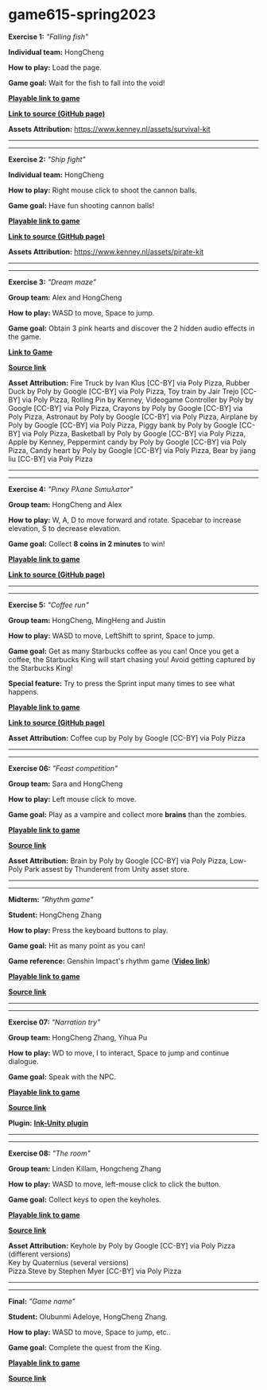 # game615-spring2023
 
 
**Exercise 1:** _"Falling fish"_

**Individual team:** HongCheng

**How to play:** 
Load the page. 

**Game goal:** 
Wait for the fish to fall into the void!

[**Playable link to game**](https://zhang-ale.github.io/game615-spring2023/exercises/exercise01/play/) 

[**Link to source (GitHub page)**](https://github.com/Zhang-Ale/game615-spring2023/tree/main/exercises/exercise01) 

**Assets Attribution:**
https://www.kenney.nl/assets/survival-kit

________________________________________________________


________________________________________________________
 
**Exercise 2:** _"Ship fight"_

**Individual team:** HongCheng

**How to play:** 
Right mouse click to shoot the cannon balls. 

**Game goal:** 
Have fun shooting cannon balls! 

[**Playable link to game**](https://zhang-ale.github.io/game615-spring2023/exercises/exercise02/play/) 

[**Link to source (GitHub page)**](https://github.com/Zhang-Ale/game615-spring2023/tree/main/exercises/exercise02) 

**Assets Attribution:**
https://www.kenney.nl/assets/pirate-kit

________________________________________________________


________________________________________________________

**Exercise 3:** _"Dream maze"_

**Group team:** Alex and HongCheng 

**How to play:** 
WASD to move, Space to jump. 

**Game goal:** 
Obtain 3 pink hearts and discover the 2 hidden audio effects in the game. 

[**Link to Game**](https://alexj1889.github.io/game615-spring2023-03/exercise03/play/) 

[**Source link**](https://github.com/AlexJ1889/game615-spring2023-03/tree/main/exercise03)

**Asset Attribution:**
Fire Truck by Ivan Klus [CC-BY] via Poly Pizza, 
Rubber Duck by Poly by Google [CC-BY] via Poly Pizza, 
Toy train by Jair Trejo [CC-BY] via Poly Pizza, 
Rolling Pin by Kenney, 
Videogame Controller by Poly by Google [CC-BY] via Poly Pizza, 
Crayons by Poly by Google [CC-BY] via Poly Pizza, 
Astronaut by Poly by Google [CC-BY] via Poly Pizza, 
Airplane by Poly by Google [CC-BY] via Poly Pizza, 
Piggy bank by Poly by Google [CC-BY] via Poly Pizza, 
Basketball by Poly by Google [CC-BY] via Poly Pizza, 
Apple by Kenney, 
Peppermint candy by Poly by Google [CC-BY] via Poly Pizza, 
Candy heart by Poly by Google [CC-BY] via Poly Pizza, 
Bear by jiang liu [CC-BY] via Poly Pizza

________________________________________________________


________________________________________________________


**Exercise 4:** _"Pιnκy Pλane Sιmuλaτor"_

**Group team:** HongCheng and Alex

**How to play:** 
W, A, D to move forward and rotate. 
Spacebar to increase elevation, S to decrease elevation. 

**Game goal:** 
Collect **8 coins in 2 minutes** to win!

[**Playable link to game**](https://zhang-ale.github.io/game615-spring2023/exercises/exercise04/play/) 

[**Link to source (GitHub page)**](https://github.com/Zhang-Ale/game615-spring2023/tree/main/exercises/exercise04) 

________________________________________________________


________________________________________________________

**Exercise 5:** _"Coffee run"_

**Group team:** HongCheng, MingHeng and Justin

**How to play:** 
WASD to move, LeftShift to sprint, Space to jump. 

**Game goal:** 
Get as many Starbucks coffee as you can! Once you get a coffee, the Starbucks King will start chasing you! Avoid getting captured by the Starbucks King!  

**Special feature:** 
Try to press the Sprint input many times to see what happens. 

[**Playable link to game**](https://zhang-ale.github.io/game615-spring2023/exercises/exercise05/play/) 

[**Link to source (GitHub page)**](https://github.com/Zhang-Ale/game615-spring2023/tree/main/exercises/exercise05) 

**Asset Attribution:**
Coffee cup by Poly by Google [CC-BY] via Poly Pizza


________________________________________________________


________________________________________________________


**Exercise 06:** _"Feast competition"_
 
**Group team:** Sara and HongCheng

**How to play:** 
Left mouse click to move. 

**Game goal:** 
Play as a vampire and collect more **brains** than the zombies. 

[**Playable link to game**](https://SaraHashemii.github.io/game615-spring2023-06/exercise06/play/)
 
[**Source link**](https://github.com/SaraHashemii/game615-spring2023-06/tree/main/exercise06)
 
**Asset Attribution:**
Brain by Poly by Google [CC-BY] via Poly Pizza, 
Low-Poly Park assest by Thunderent from Unity asset store. 

________________________________________________________


________________________________________________________

**Midterm:** _"Rhythm game"_

**Student:** HongCheng Zhang

**How to play:** 
Press the keyboard buttons to play. 

**Game goal:**
Hit as many point as you can! 

**Game reference:** 
Genshin Impact's rhythm game ([**Video link**](https://youtu.be/1SY0WK3TPq0))

[**Playable link to game**](https://zhang-ale.github.io/game615-spring2023-midterm/play/)
 
[**Source link**](https://github.com/Zhang-Ale/game615-spring2023-midterm/tree/main/)

________________________________________________________


________________________________________________________

**Exercise 07:** _"Narration try"_

**Group team:** HongCheng Zhang, Yihua Pu

**How to play:** 
WD to move, I to interact, Space to jump and continue dialogue. 

**Game goal:**
Speak with the NPC. 

[**Playable link to game**](https://zhang-ale.github.io/game615-spring2023-07/build)

[**Source link**](https://github.com/Zhang-Ale/game615-spring2023-07/tree/main/)

**Plugin:** [**Ink-Unity plugin**](https://github.com/inkle/ink-unity-integration)

________________________________________________________


________________________________________________________

**Exercise 08:** _"The room"_
 
**Group team:** Linden Killam, Hongcheng Zhang

**How to play:** 
WASD to move, left-mouse click to click the button. 

**Game goal:** 
Collect keys to open the keyholes.

[**Playable link to game**](https://lindenkillam.github.io/game615-spring2023-08/exercise08/play/) 

[**Source link**](https://github.com/lindenkillam/game615-spring2023-08/tree/main/exercise08) 

**Asset Attribution:**
Keyhole by Poly by Google [CC-BY] via Poly Pizza (different versions)<br>
Key by Quaternius (several versions)<br>
Pizza Steve by Stephen Myer [CC-BY] via Poly Pizza<br>
________________________________________________________


________________________________________________________

**Final:** _"Game name"_

**Student:** Olubunmi Adeloye, HongCheng Zhang. 

**How to play:** 
WASD to move, Space to jump, etc.. 

**Game goal:**
Complete the quest from the King. 

[**Playable link to game**]()
 
[**Source link**](https://github.com/Zhang-Ale/game615-spring2023-final/tree/main/)
